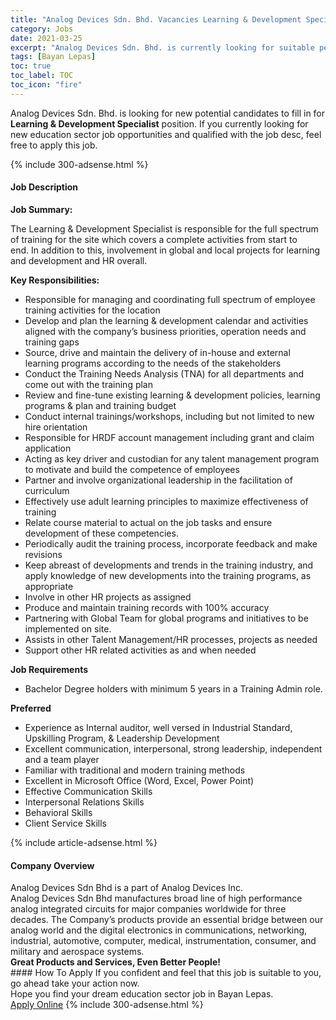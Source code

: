 ```yaml
---
title: "Analog Devices Sdn. Bhd. Vacancies Learning & Development Specialist" 
category: Jobs 
date: 2021-03-25 
excerpt: "Analog Devices Sdn. Bhd. is currently looking for suitable person to fill in the Learning & Development Specialist which positioned at Bayan Lepas" 
tags: [Bayan Lepas] 
toc: true 
toc_label: TOC 
toc_icon: "fire" 
--- 
```


<p>Analog Devices Sdn. Bhd. is looking for new potential candidates to fill in for <b>Learning & Development Specialist</b> position. If you currently looking for new education sector job opportunities and qualified with the job desc, feel free to apply this job.
</p>{% include 300-adsense.html %} 
<div><div><h4>Job Description</h4></div><div><div><span><div><p><strong>Job Summary:</strong></p><p><span>The Learning &amp; Development Specialist is responsible for the full spectrum of training for the site which covers a complete activities from start to end.&#160;In addition to this, involvement in global and local projects&#160;for learning and development&#160;and HR&#160;overall.</span></p><p><strong>Key Responsibilities:</strong></p><ul><li><span>Responsible for managing and coordinating full spectrum of employee training activities for the location</span></li><li><span>Develop and plan the learning &amp; development calendar and activities aligned with the company&#8217;s business priorities, operation needs and training gaps</span></li><li><span>Source, drive and maintain the delivery of in-house and external learning programs according to the needs of the stakeholders</span></li><li><span>Conduct the Training Needs Analysis (TNA) for all departments and come out with the training plan</span></li><li><span>Review and fine-tune existing learning &amp; development policies, learning programs &amp; plan and training budget</span></li><li><span>Conduct internal trainings/workshops, including but not limited to new hire orientation</span></li><li><span>Responsible for HRDF account management including grant and claim application</span></li><li><span>Acting as key driver and custodian for any talent management program to motivate and build the competence of employees</span></li><li><span>Partner and involve organizational leadership in the facilitation of curriculum</span></li><li><span>Effectively use adult learning principles to maximize effectiveness of training</span></li><li><span>Relate course material to actual on the job tasks and ensure development of these competencies.</span></li><li><span>Periodically audit the training process, incorporate feedback and make revisions</span></li><li><span>Keep abreast of developments and trends in the training industry, and apply knowledge of new developments into the training programs, as appropriate</span></li><li><span>Involve in other HR projects as assigned</span></li><li><span>Produce and maintain training records with 100% accuracy</span></li><li><span>Partnering with Global Team for global programs and initiatives to be implemented on site.</span></li><li><span>Assists in other Talent Management/HR processes, projects as needed</span></li><li><span>Support other HR related activities as and when needed</span></li></ul><p><strong>Job Requirements</strong></p><ul><li><span>Bachelor Degree holders with minimum 5 years in a&#160;Training Admin role.</span></li></ul><p><strong>Preferred</strong></p><ul><li>Experience as Internal auditor, well versed in Industrial Standard, Upskilling Program, &amp; Leadership Development</li><li>Excellent communication, interpersonal, strong leadership, independent and a team player</li><li>Familiar with traditional and modern training methods</li><li>Excellent in Microsoft Office (Word, Excel, Power Point)</li><li><span>Effective Communication Skills</span></li><li><span>Interpersonal Relations Skills</span></li><li><span>Behavioral Skills</span></li><li><span>Client Service Skills</span></li></ul></div></span></div></div></div> 
{% include article-adsense.html %} 
<div><div><h4>Company Overview</h4></div><div><div><span><div><div>Analog Devices&#160;Sdn Bhd is a part of Analog Devices Inc.</div>
<div>Analog Devices&#160;Sdn Bhd manufactures broad line of high performance analog integrated circuits for major companies worldwide for three decades. The Company&#8217;s products provide an essential bridge between our analog world and the digital electronics in communications, networking, industrial, automotive, computer, medical, instrumentation, consumer, and military and aerospace systems.</div>
<div>
<div><strong>Great Products and Services, Even Better People!</strong></div>
</div></div></span></div></div></div> 
#### How To Apply 
If you confident and feel that this job is suitable to you, go ahead take your action now. <br/> 
Hope you find your dream education sector job in Bayan Lepas. <br/> 
<a href="https://www.jobstreet.com.my/en/job/learning-development-specialist-4516663?jobId=jobstreet-my-job-4516663" class="btn btn--info" target="_blank" rel="nofollow noopenner">Apply Online</a> 
{% include 300-adsense.html %} 